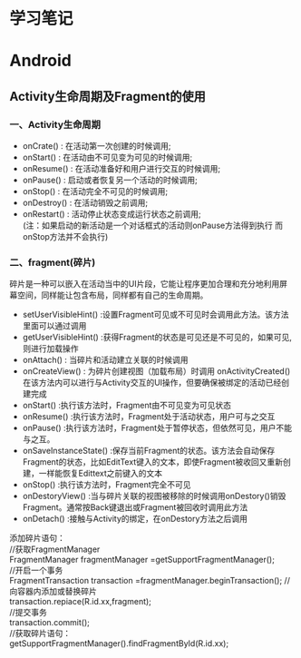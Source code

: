 # 学习笔记
# Android
## Activity生命周期及Fragment的使用
### 一、Activity生命周期 
* onCrate() :   在活动第一次创建的时候调用;  
* onStart()  :  在活动由不可见变为可见的时候调用;  
* onResume()  : 在活动准备好和用户进行交互的时候调用;  
* onPause()  :  启动或者恢复另一个活动的时候调用;  
* onStop()   :  在活动完全不可见的时候调用;  
* onDestroy() : 在活动销毁之前调用;  
* onRestart() : 活动停止状态变成运行状态之前调用;   
(注：如果启动的新活动是一个对话框式的活动则onPause方法得到执行 而onStop方法并不会执行)

### 二、fragment(碎片)
碎片是一种可以嵌入在活动当中的UI片段，它能让程序更加合理和充分地利用屏幕空间，同样能让包含布局，同样都有自己的生命周期。    
* setUserVisibleHint() :设置Fragment可见或不可见时会调用此方法。该方法里面可以通过调用  
* getUserVisibleHint() :获得Fragment的状态是可见还是不可见的，如果可见,则进行加载操作        
* onAttach() : 当碎片和活动建立关联的时候调用  
* onCreateView() : 为碎片创建视图（加载布局）时调用 onActivityCreated()在该方法内可以进行与Activity交互的UI操作，但要确保被绑定的活动已经创建完成  
* onStart() :执行该方法时，Fragment由不可见变为可见状态  
* onResume() :执行该方法时，Fragment处于活动状态，用户可与之交互  
* onPause() :执行该方法时，Fragment处于暂停状态，但依然可见，用户不能与之互。   
* onSaveInstanceState() :保存当前Fragment的状态。该方法会自动保存Fragment的状态，比如EditText键入的文本，即使Fragment被收回又重新创建，一样能恢复Edittext之前键入的文本    
* onStop() :执行该方法时，Fragment完全不可见  
* onDestoryView() :当与碎片关联的视图被移除的时候调用onDestory()销毁Fragment。通常按Back键退出或Fragment被回收时调用此方法   
* onDetach() :接触与Activity的绑定，在onDestory方法之后调用

添加碎片语句：  
//获取FragmentManager  
FragmentManager fragmentManager =getSupportFragmentManager();  
//开启一个事务  
FragmentTransaction transaction =fragmentManager.beginTransaction();
//向容器内添加或替换碎片  
transaction.repiace(R.id.xx,fragment);  
//提交事务  
transaction.commit();  
//获取碎片语句：  
getSupportFragmentManager().findFragmentById(R.id.xx);
